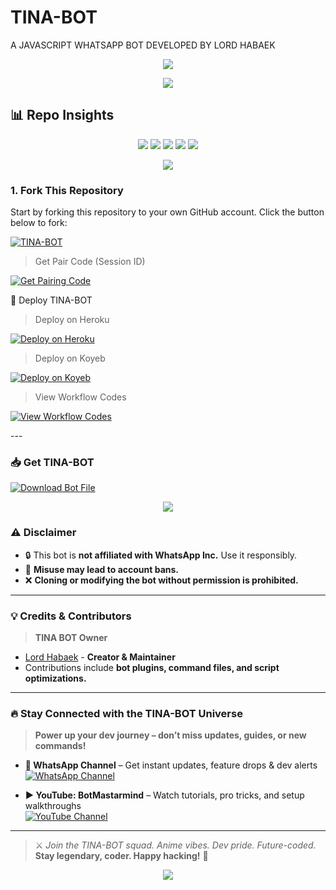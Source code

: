 # TINA-BOT
A JAVASCRIPT WHATSAPP BOT DEVELOPED BY LORD HABAEK
<p align="center">
  <img src="https://i.imgur.com/LyHic3i.gif" />
</p>

<p align="center">
  <img src="https://files.catbox.moe/4kx529.jpg" />
</p>

## 📊 Repo Insights

<p align="center">
  <img src="https://img.shields.io/github/forks/lhbotssystem/TINA-BOT?style=flat&color=6A1B9A&logo=github&logoColor=white&label=Forks" />
  <img src="https://img.shields.io/github/followers/lhbotssystem?style=flat&color=E91E63&logo=github&logoColor=white&label=Followers" />
  <img src="https://img.shields.io/github/last-commit/lhbotssystem/TINA-BOT?style=flat&color=FF5252&logo=git&logoColor=white&label=Last%20Commit" />
  <img src="https://img.shields.io/github/repo-size/lhbotssystem/TINA-BOT?style=flat&color=FF7043&logo=database&logoColor=white&label=Repo%20Size" />
  <img src="https://img.shields.io/github/package-json/v/lhbotssystem/TINA-BOT?style=flat&color=FFEB3B&logo=npm&logoColor=black&label=Version" />
</p>

<p align="center">
  <img src="https://i.imgur.com/LyHic3i.gif" />
</p>

### 1. Fork This Repository

Start by forking this repository to your own GitHub account. Click the button below to fork:

  <a href="https://github.com/lhbotssystem/TINA-BOT/fork"><img title="TINA-BOT" src="https://img.shields.io/badge/FORK-TINA-BOT-h?color=blue&style=for-the-badge&logo=stackshare"></a>

> Get Pair Code (Session ID)

<p align="left">  
<a href='https://chatpal-session.onrender.com' target="_blank"><img alt='Get Pairing Code' src='https://img.shields.io/badge/Get%20Pairing%20Code-000000?style=for-the-badge&logo=codefactor&logoColor=white'/></a>  
</p>  


🚀 Deploy TINA-BOT

> Deploy on Heroku



<p align="left">  
<a href='https://dashboard.heroku.com/new?template=https://github.com/lhbotssystem/none/tree/main' target="_blank"><img alt='Deploy on Heroku' src='https://img.shields.io/badge/Deploy%20on-Heroku-FF004D?style=for-the-badge&logo=heroku&logoColor=white'/></a>  
</p>

> Deploy on Koyeb



<p align="left">  
<a href='https://app.koyeb.com/services/deploy?type=git&repository=lhbotssystem/none&ports=3000' target="_blank"><img alt='Deploy on Koyeb' src='https://img.shields.io/badge/Deploy%20on-Koyeb-FF009D?style=for-the-badge&logo=koyeb&logoColor=white'/></a>  
</p>

> View Workflow Codes



<p align="left">  
<a href="https://whatsapp.com/channel/0029Vb53vVVG3R3rgaQSVs2o/1368" target="_blank"><img alt='View Workflow Codes' src='https://img.shields.io/badge/View-Workflow%20Codes-FF0076?style=for-the-badge&logo=githubactions&logoColor=white'/></a>  
</p>  
---

### 📥 Get TINA-BOT

[![Download Bot File](https://img.shields.io/badge/Download%20Bot-file-FF009D?style=for-the-badge&logo=github&logoColor=white)](https://github.com/lhbotssystem/TINA-BOT/archive/refs/heads/main.zip)

<p align="center">
  <img src="https://i.imgur.com/LyHic3i.gif" />
</p>

### ⚠️ Disclaimer

- 🔒 This bot is **not affiliated with WhatsApp Inc.** Use it responsibly.  
- 🚨 **Misuse may lead to account bans.**  
- ❌ **Cloning or modifying the bot without permission is prohibited.**

---

### 💡 Credits & Contributors

> **TINA BOT Owner**  
- [Lord Habaek](https://github.com/lhbotssystem) - **Creator & Maintainer**  
- Contributions include **bot plugins, command files, and script optimizations.**

---

### 🔥 Stay Connected with the TINA-BOT Universe

> **Power up your dev journey – don’t miss updates, guides, or new commands!**

- **📢 WhatsApp Channel** – Get instant updates, feature drops & dev alerts  
  [![WhatsApp Channel](https://img.shields.io/badge/Join%20WhatsApp-Channel-25D366?style=for-the-badge&logo=whatsapp&logoColor=white)](https://whatsapp.com/channel/0029Vb53vVVG3R3rgaQSVs2o)  

- **▶️ YouTube: BotMastarmind** – Watch tutorials, pro tricks, and setup walkthroughs  
  [![YouTube Channel](https://img.shields.io/badge/Subscribe-YouTube-FF0000?style=for-the-badge&logo=youtube&logoColor=white)](https://youtube.com/@botmastermindofficial)

---

> ⚔️ *Join the TINA-BOT squad. Anime vibes. Dev pride. Future-coded.*  
**Stay legendary, coder. Happy hacking!** 🚀

<p align="center">
  <img src="https://i.imgur.com/LyHic3i.gif" />
</p>
